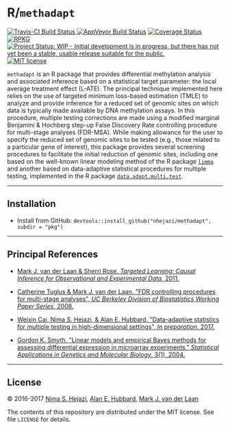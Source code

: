 # R/`methadapt`

[![Travis-CI Build Status](https://travis-ci.org/nhejazi/methadapt.svg?branch=master)
](https://travis-ci.org/nhejazi/methadapt)
[![AppVeyor Build  Status](https://ci.appveyor.com/api/projects/status/github/nhejazi/methadapt?branch=master&svg=true)](https://ci.appveyor.com/project/nhejazi/methadapt)
[![Coverage Status](https://coveralls.io/repos/github/nhejazi/methadapt/badge.svg?branch=master)](https://coveralls.io/github/nhejazi/methadapt?branch=master)
[![RPKG](http://www.r-pkg.org/badges/version/methadapt)](http://www.r-pkg.org/pkg/methadapt)
[![Project Status: WIP - Initial development is in progress, but there has not yet been a stable, usable release suitable for the public.](http://www.repostatus.org/badges/latest/wip.svg)](http://www.repostatus.org/#wip)
[![MIT license](http://img.shields.io/badge/license-MIT-brightgreen.svg)](http://opensource.org/licenses/MIT)


`methadapt` is an R package that provides differential methylation analysis
and associated inference based on a statistical target parameter: the local
average treatment effect (L-ATE). The principal technique implemented here
relies on the use of targeted minimum loss-based estimation (TMLE) to analyze
and provide inference for a reduced set of genomic sites on which data is
typically made available by DNA methylation assays. In this procedure, multiple
testing corrections are made using a modified marginal Benjamini & Hochberg
step-up False Discovery Rate controlling procedure for multi-stage analyses
(FDR-MSA). While making allowance for the user to specify the reduced set of
genomic sites to be tested (e.g., those related to a particular gene of
interest), this package provides several screening procedures to facilitate
the initial reduction of genomic sites, including one based on the well-known
linear modeling method of the R package
[`limma`](https://bioconductor.org/packages/release/bioc/html/limma.html) and
another based on data-adaptive statistical procedures for multiple testing,
implemented in the R package
[`data.adapt.multi.test`](https://github.com/wilsoncai1992/data.adapt.multi.test).

---

## Installation

- Install from GitHub: `devtools::install_github("nhejazi/methadapt", subdir = "pkg")`

---

## Principal References

* [Mark J. van der Laan & Sherri Rose. _Targeted Learning: Causal Inference for
    Observational and Experimental Data_,
    2011.](http://www.targetedlearningbook.com)

* [Catherine Tuglus & Mark J. van der Laan. "FDR controlling procedures for
    multi-stage analyses", _UC Berkeley Division of Biostatistics Working
    Paper Series_, 2008.](http://biostats.bepress.com/ucbbiostat/paper239/)

* [Weixin Cai, Nima S. Hejazi, & Alan E. Hubbard. "Data-adaptive statistics for
    multiple testing in high-dimensional settings", _In preparation_,
    2017.](https://www.overleaf.com/5660573pjjrxh#/25678897/)

* [Gordon K. Smyth. "Linear models and empirical Bayes methods for assessing
    differential expression in microarray experiments." _Statistical
    Applications in Genetics and Molecular Biology_, 3(1),
    2004.](http://www.statsci.org/smyth/pubs/ebayes.pdf)

---

## License

&copy; 2016-2017 [Nima S. Hejazi](http://nimahejazi.org), [Alan E.
Hubbard](http://sph.berkeley.edu/alan-hubbard), [Mark J. van der
Laan](https://www.stat.berkeley.edu/~laan/)

The contents of this repository are distributed under the MIT license. See file
`LICENSE` for details.
